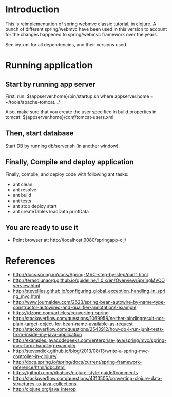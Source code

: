 # Introduction
This is reimplementation of spring webmvc classic tutorial, in clojure.
A bunch of different spring/webmvc have been used in this version to account for the changes happened to spring/webmvc framework over the years.

See ivy.xml for all dependencies, and their versions used.

# Running application

## Start by running app server
First, run:
${appserver.home}/bin/startup.sh
where appserver.home = ~/tools/apache-tomcat.../

Also, make sure that you create the user specified in build.properties in tomcat: ${appserver.home}/conf/tomcat-users.xml

## Then, start database

Start DB by running db/server.sh (in another window).

## Finally, Compile and deploy application
Finally, compile, and deploy code with following ant tasks:
* ant clean
* ant resolve
* ant build 
* ant tests
* ant stop deploy start
* ant createTables loadData printData

## You are ready to use it

* Point browser at: http://localhost:9080/springapp-clj/

# References

* http://docs.spring.io/docs/Spring-MVC-step-by-step/part1.html
* http://terasolunaorg.github.io/guideline/1.0.x/en/Overview/SpringMVCOverview.html
* http://steveliles.github.io/configuring_global_exception_handling_in_spring_mvc.html
* http://www.journaldev.com/2623/spring-bean-autowire-by-name-type-constructor-autowired-and-qualifier-annotations-example
* https://dzone.com/articles/converting-spring
* http://stackoverflow.com/questions/1069958/neither-bindingresult-nor-plain-target-object-for-bean-name-available-as-request
* http://stackoverflow.com/questions/2543912/how-do-i-run-junit-tests-from-inside-my-java-application
* http://examples.javacodegeeks.com/enterprise-java/spring/mvc/spring-mvc-form-handling-example/
* http://stevendick.github.io/blog/2013/08/13/write-a-spring-mvc-controller-in-clojure/
* http://docs.spring.io/spring/docs/current/spring-framework-reference/html/jdbc.html
* https://github.com/bbatsov/clojure-style-guide#comments
* http://stackoverflow.com/questions/4313505/converting-clojure-data-structures-to-java-collections
* http://clojure.org/java_interop
